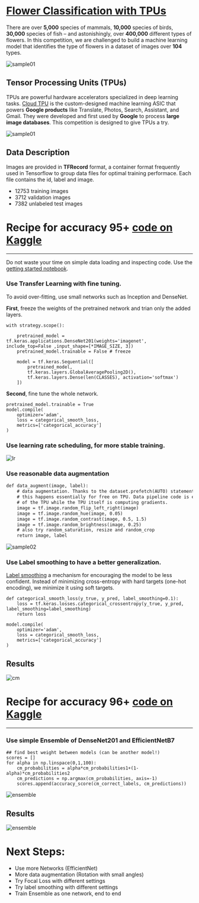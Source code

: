 
# [Flower Classification with TPUs](https://www.kaggle.com/c/flower-classification-with-tpus)

There are over **5,000** species of mammals, **10,000** species of birds, **30,000** species of fish – and astonishingly, over **400,000** different types of flowers. In this competition, we are challenged to build a machine learning model that identifies the type of flowers in a dataset of images over **104** types.

![sample01](images/sample01.PNG)

## Tensor Processing Units (TPUs)

TPUs are powerful hardware accelerators specialized in deep learning tasks. [Cloud TPU](https://cloud.google.com/tpu) is the custom-designed machine learning ASIC that powers **Google products** like Translate, Photos, Search, Assistant, and Gmail. They were developed and first used by **Google** to process **large image databases**. This competition is designed to give TPUs a try.

![sample01](https://cloud.google.com/images/products/tpu/google-cloud-ai.png)

## Data Description

Images are provided in **TFRecord** format, a container format frequently used in Tensorflow to group data files for optimal training performace. Each file contains the id, label and image.

- 12753 training images
- 3712 validation images
- 7382 unlabeled test images


# **Recipe for accuracy 95+** [code on Kaggle](https://www.kaggle.com/ibrahimsobh/recipe-flower-classification-tpu-0-95-pub)

---

Do not waste your time on simple data loading and inspecting code. Use the [getting started notebook](https://www.kaggle.com/mgornergoogle/getting-started-with-100-flowers-on-tpu/).

### Use **Transfer Learning** with fine tuning. 

To avoid over-fitting, use small networks such as Inception and DenseNet.

**First**, freeze the weights of the pretrained network and trian only the added layers.

```
with strategy.scope():

    pretrained_model = tf.keras.applications.DenseNet201(weights='imagenet', include_top=False ,input_shape=[*IMAGE_SIZE, 3])
    pretrained_model.trainable = False # freeze
    
    model = tf.keras.Sequential([
        pretrained_model,
        tf.keras.layers.GlobalAveragePooling2D(),
        tf.keras.layers.Dense(len(CLASSES), activation='softmax')
    ])

```

**Second**, fine tune the whole network.
```
pretrained_model.trainable = True
model.compile(
    optimizer='adam',
    loss = categorical_smooth_loss,
    metrics=['categorical_accuracy']
)
```
### Use **learning rate scheduling**, for more stable training.

![lr](images/lr.PNG)

### Use reasonable **data augmentation**

```markdown
def data_augment(image, label):
    # data augmentation. Thanks to the dataset.prefetch(AUTO) statement in the next function (below),
    # this happens essentially for free on TPU. Data pipeline code is executed on the "CPU" part
    # of the TPU while the TPU itself is computing gradients.
    image = tf.image.random_flip_left_right(image)
    image = tf.image.random_hue(image, 0.05)
    image = tf.image.random_contrast(image, 0.5, 1.5)
    image = tf.image.random_brightness(image, 0.25)
    # also try random_saturation, resize and random_crop 
    return image, label  
```

![sample02](images/sample02.PNG)

### Use **Label smoothing** to have a better generalization.

[Label smoothing](https://www.linkedin.com/pulse/label-smoothing-solving-overfitting-overconfidence-code-sobh-phd/) a mechanism for encouraging the model to be less confident. Instead of minimizing cross-entropy with hard targets (one-hot encoding), we minimize it using soft targets.

```
def categorical_smooth_loss(y_true, y_pred, label_smoothing=0.1):
    loss = tf.keras.losses.categorical_crossentropy(y_true, y_pred, label_smoothing=label_smoothing)
    return loss
```
```
model.compile(
    optimizer='adam',
    loss = categorical_smooth_loss,
    metrics=['categorical_accuracy']
)
```

## Results

![cm](images/res95.png)


# **Recipe for accuracy 96+** [code on Kaggle](https://www.kaggle.com/ibrahimsobh/flower-classification-tpu-0-96-pub)

---

### Use simple **Ensemble** of DenseNet201 and EfficientNetB7

```
## find best weight between models (can be another model!)
scores = []
for alpha in np.linspace(0,1,100):
    cm_probabilities = alpha*cm_probabilities1+(1-alpha)*cm_probabilities2
    cm_predictions = np.argmax(cm_probabilities, axis=-1)
    scores.append(accuracy_score(cm_correct_labels, cm_predictions))

```

![ensemble](images/ens.PNG)

## Results

![ensemble](images/res96.png)


# Next Steps:
- Use more Networks (EfficientNet)
- More data augmentation (Rotation with small angles)
- Try Focal Loss with different settings
- Try label smoothing with different settings
- Train Ensemble as one network, end to end
